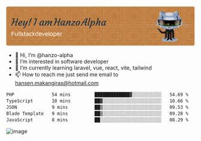 ![Header](./github-header-image.png)

- 👋 Hi, I’m @hanzo-alpha
- 👀 I’m interested in software developer
- 🌱 I’m currently learning laravel, vue, react, vite, tailwind
- 📫 How to reach me just send me email to hansen.makangiras@hotmail.com 

<!---
hanzo-alpha/hanzo-alpha is a ✨ special ✨ repository because its `README.md` (this file) appears on your GitHub profile.
You can click the Preview link to take a look at your changes.
--->

<!--START_SECTION:waka-->

```txt
PHP              54 mins         █████████████▓░░░░░░░░░░░   54.69 %
TypeScript       10 mins         ██▓░░░░░░░░░░░░░░░░░░░░░░   10.66 %
JSON             9 mins          ██▒░░░░░░░░░░░░░░░░░░░░░░   09.53 %
Blade Template   9 mins          ██▒░░░░░░░░░░░░░░░░░░░░░░   09.28 %
JavaScript       8 mins          ██░░░░░░░░░░░░░░░░░░░░░░░   08.29 %
```

<!--END_SECTION:waka-->

![image](https://github.com/hanzo-alpha/hanzo-alpha/assets/111342797/c4bd2977-6123-4017-8652-6e166259b484)


